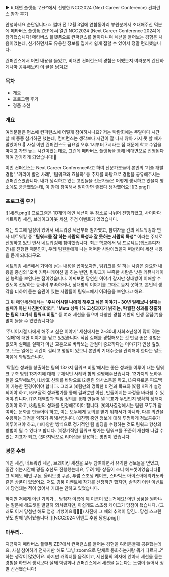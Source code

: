 ▶ 비대면 플랫폼 'ZEP'에서 진행한 NCC2024 (Next Career Conference) 컨퍼런스 참가 후기

안녕하세요 순단입니다☺️
얼마 전 12월 3일에 연합동아리 부원분께서 초대해주신 덕분에 메타버스 플랫폼 ZEP에서 열린 NCC2024 (Next Career Conference 2024)에 참가했습니다!
메타버스 플랫폼으로 컨퍼런스를 돌아다니며 세션을 들어보는 경험은 처음이었는데, 신기하면서도 유용한 정보를 집에서 쉽게 접할 수 있어서 정말 편리했습니다.

컨퍼런스에서 어떤 내용을 들었고, 비대면 컨퍼런스의 경험은 어땠는지 여러분께 간단하게나마 공유해보려 이 글을 남겨요!

### 목차
- 개요
- 프로그램 후기
- 경품 추천
### 개요
여러분들은 평소에 컨퍼런스에 어떻게 참여하시나요?
저는 박람회에는 주말마다 시간 날 때 종종 참가하곤 했는데, 컨퍼런스는 생각보다 시간이 잘 나지 않아 가지 못 할 때가 많았어요.🥲
사실 이번 컨퍼런스도 금요일 오후 1시부터 7시라는 점 때문에 학교 수업을 마치고 가면 늦는 시간이었는데요, 그런데 메타버스 플랫폼을 통해 비대면으로 진행된다 하여 참가하게 되었습니다!🤗

이번 컨퍼런스는 Next Career Conference라고 하여 전문가분들이 본인의 '기술 개발 경험', '커리어 발전 사례', '팀워크와 효율화' 등 주제를 바탕으로 경험을 공유해주시는 컨퍼런스였습니다.
내가 생각하고 있는 고민들을 전문가들은 어떻게 생각하고 있을지 평소에도 궁금했었는데, 이 참에 참여해서 알아가면 좋겠다 생각했어요
![[3.png]]

### 프로그램 후기
![[세션.png]]
프로그램은 10개의 메인 세션이 두 장소로 나뉘어 진행되었고, 사이마다 네트워킹 세션, 브레이크아웃 세션, 추첨 이벤트가 있었습니다.

저는 학교에 일정이 있어서 네트워킹 세션부터 참가했고, 참여자들 간의 네트워킹과 연사 네트워킹 중 **"팀워크를 잘 하는 사람의 특성과 잘 못하는 사람의 특성"** 이라는 주제로 진행하고 있던 연사 네트워킹에 참여했습니다.  최근 학교에서 팀 프로젝트(캡스톤디자인)를 진행한 때문인지, 우리 팀원들에게 나는 어떠한 사람이었을지 떠올리며 세션 내용을 듣게 되더라구요.

네트워킹 세션에서 기억에 남는 내용을 꼽아보자면, 팀워크를 잘 하는 사람은 중요한 내용을 중심의 '오버 커뮤니케이션'을 하는 반면, 팀워크가 부족한 사람은 낮은 커뮤니케이션 능력을 보인다는 점이었습니다. 어찌보면 당연한 이야기 같지만 상대방이 이해할 수 있도록 전달하는 능력이 부족하거나, 상대방의 이야기를 그대로 듣지 못하고, 본인의 생각을 더하여 듣는 습관이 있는 사람들이 팀워크에서 어려움을 보인다고 해요. 

그 뒤 메인세션에서는 "**주니어시절 나에게 해주고 싶은 이야기 - 30년 일해보니 실패는 실패가 아닌 나침반이더라**", "**Meta 상위 1% 고성과자가 밝히는, 탁월한 성과를 창출하는 팀의 13가지 팀워크 비밀**" 등 여러 세션을 들으며 다양한 경험 기반의 인생 꿀팁(?)을 많이 들을 수 있었습니다😌

'주니어시절 나에게 해주고 싶은 이야기' 세션에서는 2~30대 사회초년생이 많이 겪는 '실패'에 대한 이야기를 담고 있었습니다. 직접 실패를 경험해보는 것 만큼 좋은 경험은 없으며 실패를 실패가 아닌 교훈으로 바라보는 관점이 중요하다는 이야기가 인상 깊었고, 모든 일에는 시간이 걸리고 명암이 있으니 본인의 기대수준을 관리해야 한다는 말도 마음에 와닿았습니다.

'탁월한 성과를 창출하는 팀의 13가지 팀워크 비밀'에서는 좋은 성과를 이루어 내는 팀워크 구축 방법 13가지에 대해 구체적인 사례와 함께 설명해주셨습니다.
13가지의 노하우들을 요약해보면, ⑴상호 신뢰를 바탕으로 ⑵열린 의사소통을 하고, ⑶자유로운 피드백이 가능한 환경이어야 합니다. 그리고 ⑷팀만의 명확한 비전과 목표와 ⑸팀 KPI가 설정되어야 하고, ⑹포괄적 성과평가를 통해 결과뿐만 아닌, 만들어지는 과정을 바라볼 수 있어야 합니다. ⑺기대역할과 책임 정의를 통해 만들어 낼 목표가 무엇인지 명확히 정해져있어야 하고, ⑻팀원의 성과를 인정해주어야 합니다. ⑼의사결정에서는 팀원 모두가 참여하는 문화를 만들어야 하고, 이는 모두에게 동의를 받기 위해서가 아니라, 다른 의견을 수용하는 과정을 익히기 위해서입니다. ⑽진행 중인 정보에 대해 투명하게 정보공유가 이루어져야 하고, ⑾다양한 방식으로 정기적인 팀 빌딩을 수행하는 것도 팀워크 향상의 방법이 될 수 있다고 합니다. ⑿정기적인 팀워크 평가는 팀워크를 꾸준히 개선해 나갈 수 있는 지표가 되고, ⒀마지막으로 리더십을 활용하는 방법이 있습니다. 

### 경품 추천
메인 세션, 네트워킹 세션, 브레이킹 세션을 모두 참여하면서 유익한 정보들을 얻었고, 중간 쉬는시간에 경품 추천도 진행했는데요, 무려 1등 상품이 소니 헤드셋이었습니다🤩 그 외에도 배민 쿠폰, 올리브영 쿠폰, 투썸 스초생 케이크, 스타벅스 아이스아메리카노와 같은 상품이 있었어요. 
저도 경품 이벤트에 참가를 신청하긴 했지만, 솔직히 이런 이벤트에 당첨돼본 적이 없어서 기대는 안하고 있었습니다. 

하지만 저에게 이런 기회가... 당첨자 이름에 제 이름이 있는거에요! 어떤 상품을 원하냐는 질문에 헤드셋을 열렬히 외쳐봤지만, 아쉽게도 스초생 케이크가 당첨이 됐습니다. (그래도 이거 당첨만 해도 엄청 기뻤어요!🎉🎉🎉) 사진에 그 때의 추억이 담긴... 당첨 스크린샷도 함께 넣어놨습니다
![[NCC2024 이벤트 추첨 당첨.png]]

### 마무리..
지금까지 메타버스 플랫폼 ZEP에서 컨퍼런스를 들어본 경험을 여러분들께 공유했는데요, 사실 참여하기 전까지만 해도 '그냥 zoom으로 단체로 통화하는거랑 뭐가 다르지..?' 하는 생각이 많았어요. 하지만 캐릭터를 움직이고, 세션룸의 의자에 앉아서 세션을 듣는 경험을 하면서 생각보다 실제 박람회나 컨퍼런스에서 세션을 듣는다는 느낌이 들어서 정말 신선했습니다! 